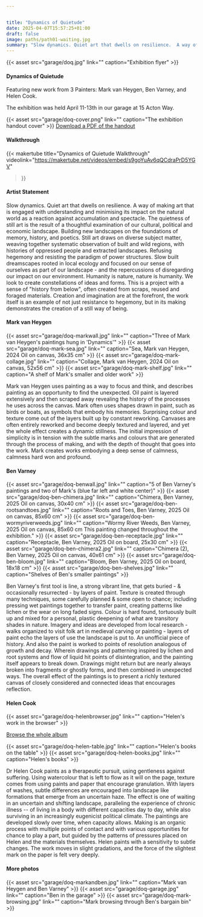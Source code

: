 ```yaml
---


title: "Dynamics of Quietude"
date: 2025-04-07T15:57:25+01:00
draft: false
image: paths/path01-waiting.jpg
summary: "Slow dynamics. Quiet art that dwells on resilience.  A way of making art that is engaged with understanding and minimising its impact on the natural world as a reaction against accumulation and spectacle."
---
```


{{< asset src="garage/doq.jpg" link="" caption="Exhibition flyer" >}}

#### Dynamics of Quietude

Featuring new work from 3 Painters: Mark van Heygen, Ben Varney, and Helen Cook. 

The exhibition was held April 11-13th in our garage at 15 Acton Way. 


{{< asset src="garage/doq-cover.png" link="" caption="The exhibition handout cover" >}}
[Download a PDF of the handout](/garage/doq-handout-spreads.pdf)

#### Walkthrough

{{< makertube
title="Dynamics of Quietude Walkthrough" 
videolink="https://makertube.net/videos/embed/s9goYuAv6qQCdraPrD5YGV" 
>}}


#### Artist Statement

Slow dynamics. Quiet art that dwells on resilience. A way of making art that is engaged with understanding and minimising its impact on the natural world as a reaction against accumulation and spectacle. The quietness of still art is the result of a thoughtful examination of our cultural, political and economic landscape. Building new landscapes on the foundations of memory, history, and poetics. Still art draws on diverse subject matter, weaving together systematic observation of built and wild regions, with histories of oppressed people and extracted landscapes. Refusing hegemony and resisting the paradigm of power structures. Slow built dreamscapes rooted in local ecology and focused on our sense of ourselves as part of our landscape - and the repercussions of disregarding our impact on our environment. Humanity is nature, nature is humanity. We look to create constellations of ideas and forms. This is a project with a sense of "history from below", often created from scraps, reused and foraged materials. Creation and imagination are at the forefront, the work itself is an example of not just resistance to hegemony, but in its making demonstrates the creation of a still way of being.

#### Mark van Heygen

{{< asset src="garage/doq-markwall.jpg" link="" caption="Three of Mark van Heygen's paintings hung in 'Dynamics'" >}}
{{< asset src="garage/doq-mark-sea.jpg" link="" caption="Sea, Mark van Heygen, 2024 Oil on canvas, 36x35 cm" >}}
{{< asset src="garage/doq-mark-collage.jpg" link="" caption="Collage, Mark van Heygen, 2024 Oil on canvas, 52x56 cm" >}}
{{< asset src="garage/doq-mark-shelf.jpg" link="" caption="A shelf of Mark's smaller and older work" >}}

Mark van Heygen uses painting as a way to focus and think, and describes painting as an opportunity to find the unexpected. Oil paint is layered extensively and then scraped away revealing the history of the processes he uses across the canvas. Mark often uses shapes drawn in paint, such as birds or boats, as symbols that embody his memories. Surprising colour and texture come out of the layers built up by constant reworking. Canvases are often entirely reworked and become deeply textured and layered, and yet the whole effect creates a dynamic stillness. The initial impression of simplicity is in tension with the subtle marks and colours that are generated through the process of making, and with the depth of thought that goes into the work. Mark creates works embodying a deep sense of calmness, calmness hard won and profound.

#### Ben Varney

{{< asset src="garage/doq-benwall.jpg" link="" caption="5 of Ben Varney's paintings and two of Mark's (blue far left and white center)" >}}
{{< asset src="garage/doq-ben-chimera.jpg" link="" caption="Chimera, Ben Varney, 2025 Oil on canvas, 30x40 cm" >}}
{{< asset src="garage/doq-ben-rootsandtoes.jpg" link="" caption="Roots and Toes, Ben Varney, 2025 Oil on canvas, 85x60 cm" >}}
{{< asset src="garage/doq-ben-wormyriverweeds.jpg" link="" caption="Wormy River Weeds, Ben Varney, 2025 Oil on canvas, 85x60 cm This painting changed throughout the exhibition." >}}
{{< asset src="garage/doq-ben-receptacle.jpg" link="" caption="Receptacle, Ben Varney, 2025 Oil on board, 25x30 cm" >}}
{{< asset src="garage/doq-ben-chimera2.jpg" link="" caption="Chimera (2), Ben Varney, 2025 Oil on canvas, 40x61 cm" >}}
{{< asset src="garage/doq-ben-bloom.jpg" link="" caption="Bloom, Ben Varney, 2025 Oil on board, 18x18 cm" >}}
{{< asset src="garage/doq-ben-shelves.jpg" link="" caption="Shelves of Ben's smaller paintings" >}}

Ben Varney's first tool is line, a strong vibrant line, that gets buried - & occasionally resurrected - by layers of paint. Texture is created through many techniques, some carefully planned & some open to chance; including pressing wet paintings together to transfer paint, creating patterns like lichen or the wear on long faded signs. Colour is hard found, tortuously built up and mixed for a personal, plastic deepening of what are transitory shades in nature. Imagery and ideas are developed from local research - walks organized to visit folk art in medieval carving or painting - layers of paint echo the layers of use the landscape is put to. An unofficial piece of history. And also the paint is worked to points of resolution analogous of growth and decay. Wherein drawings and patterning inspired by lichen and root systems and flow of liquid hit points of disintegration, and the painting itself appears to break down. Drawings might return but are nearly always broken into fragments or ghostly forms, and then combined in unexpected ways. The overall effect of the paintings is to present a richly textured canvas of closely considered and connected ideas that encourages reflection.

#### Helen Cook

{{< asset src="garage/doq-helenbrowser.jpg" link="" caption="Helen's work in the browser" >}}

[Browse the whole album](/artwork/paths)

{{< asset src="garage/doq-helen-table.jpg" link="" caption="Helen's books on the table" >}}
{{< asset src="garage/doq-helen-books.jpg" link="" caption="Helen's books" >}}

Dr Helen Cook paints as a therapeutic pursuit, using gentleness against suffering. Using watercolour that is left to flow as it will on the page, texture comes from using paints and paper that encourage granulation. With layers of washes, subtle differences are encouraged into landscape like formations that emerge from an uncertain haze. The effect is one of waiting in an uncertain and shifting landscape, paralleling the experience of chronic illness -- of living in a body with different capacities day to day, while also surviving in an increasingly eugenicist political climate. The paintings are developed slowly over time, when capacity allows. Making is an organic process with multiple points of contact and with various opportunities for chance to play a part, but guided by the patterns of pressures placed on Helen and the materials themselves. Helen paints with a sensitivity to subtle changes. The work moves in slight gradations, and the force of the slightest mark on the paper is felt very deeply.


#### More photos

{{< asset src="garage/doq-markandben.jpg" link="" caption="Mark van Heygen and Ben Varney" >}}
{{< asset src="garage/doq-garage.jpg" link="" caption="Ben in the garage" >}}
{{< asset src="garage/doq-mark-browsing.jpg" link="" caption="Mark browsing through Ben's bargain bin" >}}
